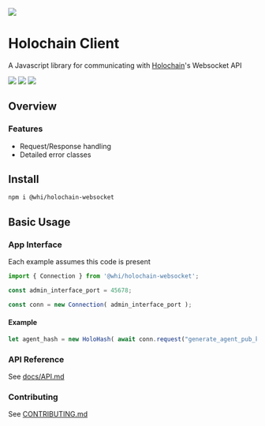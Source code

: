 [![](https://img.shields.io/npm/v/@whi/holochain-websocket/latest?style=flat-square)](http://npmjs.com/package/@whi/holochain-websocket)

# Holochain Client
A Javascript library for communicating with [Holochain](https://holochain.org)'s Websocket API

[![](https://img.shields.io/github/issues-raw/mjbrisebois/js-holochain-websocket?style=flat-square)](https://github.com/mjbrisebois/js-holochain-websocket/issues)
[![](https://img.shields.io/github/issues-closed-raw/mjbrisebois/js-holochain-websocket?style=flat-square)](https://github.com/mjbrisebois/js-holochain-websocket/issues?q=is%3Aissue+is%3Aclosed)
[![](https://img.shields.io/github/issues-pr-raw/mjbrisebois/js-holochain-websocket?style=flat-square)](https://github.com/mjbrisebois/js-holochain-websocket/pulls)


## Overview

### Features

- Request/Response handling
- Detailed error classes


## Install

```bash
npm i @whi/holochain-websocket
```

## Basic Usage

### App Interface

Each example assumes this code is present
```javascript
import { Connection } from '@whi/holochain-websocket';

const admin_interface_port = 45678;

const conn = new Connection( admin_interface_port );
```

#### Example

```javascript
let agent_hash = new HoloHash( await conn.request("generate_agent_pub_key") );
```


### API Reference

See [docs/API.md](docs/API.md)

### Contributing

See [CONTRIBUTING.md](CONTRIBUTING.md)
